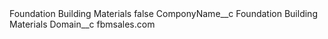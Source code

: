 <?xml version="1.0" encoding="UTF-8"?>
<CustomMetadata xmlns="http://soap.sforce.com/2006/04/metadata" xmlns:xsi="http://www.w3.org/2001/XMLSchema-instance" xmlns:xsd="http://www.w3.org/2001/XMLSchema">
    <label>Foundation Building Materials</label>
    <protected>false</protected>
    <values>
        <field>ComponyName__c</field>
        <value xsi:type="xsd:string">Foundation Building Materials</value>
    </values>
    <values>
        <field>Domain__c</field>
        <value xsi:type="xsd:string">fbmsales.com</value>
    </values>
</CustomMetadata>
